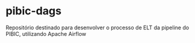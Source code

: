 # pibic-dags
Repositório destinado para desenvolver o processo de ELT da pipeline do PIBIC, utilizando Apache Airflow

